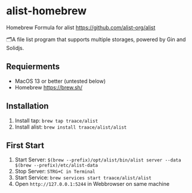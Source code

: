 # alist-homebrew
Homebrew Formula for alist https://github.com/alist-org/alist

🗂️A file list program that supports multiple storages, powered by Gin and Solidjs.

## Requierments
- MacOS 13 or better (untested below)
- Homebrew https://brew.sh/

## Installation
1. Install tap: `brew tap traace/alist`
2. Install alist: `brew install traace/alist/alist`

## First Start
1. Start Server: `$(brew --prefix)/opt/alist/bin/alist server --data $(brew --prefix)/etc/alist-data`
2. Stop Server: `STRG+C in Terminal`
3. Start Service: `brew services start traace/alist/alist`
4. Open `http://127.0.0.1:5244` in Webbrowser on same machine

